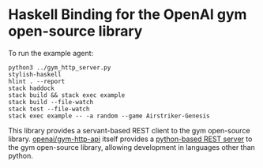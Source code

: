 # Haskell Binding for the OpenAI gym open-source library

To run the example agent:

```
python3 ../gym_http_server.py
stylish-haskell
hlint . --report
stack haddock
stack build && stack exec example
stack build --file-watch
stack test --file-watch
stack exec example -- -a random --game Airstriker-Genesis
```

This library provides a servant-based REST client to the gym open-source library.
[openai/gym-http-api][openai] itself provides a [python-based REST server][flask]
to the gym open-source library, allowing development in languages other than python.

[openai]:https://github.com/openai/gym-http-api
[flask]:https://github.com/openai/gym-http-api/blob/master/gym_http_server.py

